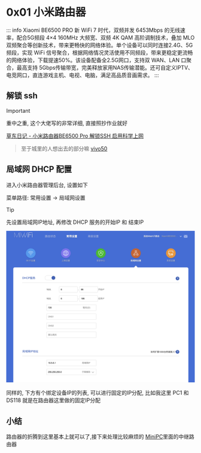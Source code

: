 # 0x01 小米路由器
 
::: info Xiaomi BE6500 PRO
新 WiFi 7 时代，双频并发 6453Mbps 的无线速率，配合5G频段 4×4 160MHz 大频宽、双频 4K QAM 高阶调制技术，叠加 MLO 双频聚合等创新技术，带来更畅快的网络体验。单个设备可以同时连接2.4G、5G频段，实现 WiFi 信号聚合，根据网络情况灵活使用不同频段，带来更稳定更流畅的网络体验，下载提速50%。该设备配备全2.5G网口，支持双 WAN、LAN 口聚合，最高支持 5Gbps传输带宽，完美释放家用NAS传输潜能。还可自定义IPTV、电竞网口，直连游戏主机、电视、电脑，满足高品质音画需求。
:::


## 解锁 ssh 

> [!IMPORTANT]
> 重中之重, 这个大佬写的非常详细, 直接照抄作业就好
> 
> [草东日记 - 小米路由器BE6500 Pro 解锁SSH 启用科学上网](https://www.gaicas.com/xiaomi-be6500-pro.html)

> 至于城里的人想出去的部分嘛 [vivo50](https://1s.bigmeok.me/user#/register?code=9anZDD1O)


## 局域网 DHCP 配置

进入小米路由器管理后台, 设置如下

菜单路径: 常用设置 -> 局域网设置 

> [!TIP]
> 先设置局域网IP地址, 再修改 DHCP 服务的开始IP 和 结束IP

![路由器DHCP设置](/lab/assets/router-dhcp.png)

同样的, 下方有个绑定设备IP的列表, 可以进行固定的IP分配, 比如我这里 PC1 和 DS118 就是在路由器这里做的固定IP分配

## 小结

路由器的折腾到这里基本上就可以了,接下来处理比较麻烦的 [MiniPC](/lab/0x02minipc)里面的中继路由器


